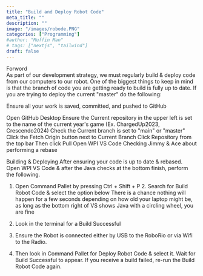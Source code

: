 ```yaml
---
title: "Build and Deploy Robot Code"
meta_title: ""
description: ""
image: "/images/robode.PNG"
categories: ["Programming"]
#author: "Muffin Man"
# tags: ["nextjs", "tailwind"]
draft: false
---
```


Forword\
As part of our development strategy, we must regularly build & deploy code from our computers to our robot. One of the biggest things to keep in mind is that the branch of code you are getting ready to build is fully up to date. If you are trying to deploy the current "master" do the following:

Ensure all your work is saved, committed, and pushed to GitHub

Open GitHub Desktop
Ensure the Current repository in the upper left is set to the name of the current year's game (Ex. ChargedUp2023, Crescendo2024)
Check the Current branch is set to "main" or "master"
Click the Fetch Origin button next to Current Branch
Click Repository from the top bar
Then click Pull
Open WPI VS Code
Checking Jimmy & Ace about performing a rebase

Building & Deploying
After ensuring your code is up to date & rebased. Open WPI VS Code & after the Java checks at the bottom finish, perform the following.

1. Open Command Pallet by pressing Ctrl + Shift + P  2. Search for Build Robot Code & select the option below  There is a chance nothing will happen for a few seconds depending on how old your laptop might be, as long as the bottom right of VS shows Java with a circling wheel, you are fine

3. Look in the terminal for a Build Successful 

4. Ensure the Robot is connected either by USB to the RoboRio or via Wifi to the Radio.

5. Then look in Command Pallet for Deploy Robot Code & select it. Wait for Build Successful to appear. If you receive a build failed, re-run the Build Robot Code again.